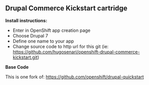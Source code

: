 Drupal Commerce Kickstart cartridge
------------------------------------

**Install instructions:**

- Enter in OpenShift app creation page
- Choose Drupal 7
- Define one name to your app
- Change source code to http url for this git (ie: https://github.com/hugosenari/openshift-drupal-commerce-kickstart.git)


**Base Code**

This is one fork of:
https://github.com/openshift/drupal-quickstart
